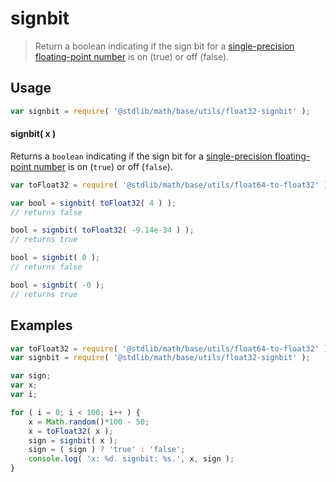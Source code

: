 signbit
===
> Return a boolean indicating if the sign bit for a [single-precision floating-point number][ieee754] is on (true) or off (false).


<!-- <usage> -->
## Usage

``` javascript
var signbit = require( '@stdlib/math/base/utils/float32-signbit' );
```

#### signbit( x )

Returns a `boolean` indicating if the sign bit for a [single-precision floating-point number][ieee754] is on (`true`) or off (`false`).

``` javascript
var toFloat32 = require( '@stdlib/math/base/utils/float64-to-float32' );

var bool = signbit( toFloat32( 4 ) );
// returns false

bool = signbit( toFloat32( -9.14e-34 ) );
// returns true

bool = signbit( 0 );
// returns false

bool = signbit( -0 );
// returns true
```
<!-- </usage> -->

<!-- <examples> -->
## Examples

``` javascript
var toFloat32 = require( '@stdlib/math/base/utils/float64-to-float32' );
var signbit = require( '@stdlib/math/base/utils/float32-signbit' );

var sign;
var x;
var i;

for ( i = 0; i < 100; i++ ) {
	x = Math.random()*100 - 50;
	x = toFloat32( x );
	sign = signbit( x );
	sign = ( sign ) ? 'true' : 'false';
	console.log( 'x: %d. signbit: %s.', x, sign );
}
```
<!-- </examples> -->

<!-- <links> -->
[ieee754]: https://en.wikipedia.org/wiki/IEEE_754-1985
<!-- </links> -->
